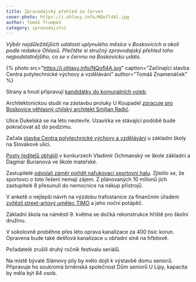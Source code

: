```yaml
---
title: Zpravodajský přehled za červen
cover-photo: https://i.ohlasy.info/NQofl4Al.jpg
author: Tomáš Trumpeš
category: zpravodajství
---
```


*Výběr nejdůležitějších událostí uplynulého měsíce v Boskovicích a okolí podle redakce Ohlasů. Přečtěte si stručný zpravodajský přehled toho nejpodstatnějšího, co se v červnu na Boskovicku událo.*

{% photo src="https://i.ohlasy.info/NQofl4A.jpg" caption="Začínající stavba Centra polytechnické výchovy a vzdělávání" author="Tomáš Znamenáček" %}

Strany a hnutí připravují [kandidátky do komunálních voleb](http://www.ohlasy.info/clanky/2018/06/kandidatky.html).

Architektonickou studii na zástavbu proluky U Koupadel [zpracuje pro Boskovice věhlasný chilský architekt Smiljan Radić](http://www.ohlasy.info/clanky/2018/06/z-radnice.html).

Ulice Dukelská se na léto neotevře. Uzavírka ve stávající podobě bude pokračovat až do podzimu.

Začala [stavba Centra polytechnické výchovy a vzdělávání](http://boskovice.cz/stavba-cpv-muze-zacit/d-33674) u základní školy na Slovákově ulici.

[Posty ředitelů obhájili](http://www.ohlasy.info/clanky/2018/05/reditele-skol.html) v konkurzech Vladimír Ochmanský ve škole základní a Dagmar Burianová ve škole mateřské.

Zastupitelé [odvolali záměr pořídit nafukovací sportovní halu](http://www.ohlasy.info/clanky/2018/06/zastupitelstvo.html). Zjistilo se, že sportovci o toto řešení nemají zájem. Z plánovaných 10 milionů jich zastupitelé 8 přesunuli do nemocnice na nákup přístrojů.

V anketě o nejlepší návrh na výzdobu trafostanice za finančním úřadem [zvítězil street-artový umělec TIMO](https://www.facebook.com/mestoboskovice/posts/1726610644088225) a jeho noční potápěč.

Základní škola na náměstí 9. května se dočká rekonstrukce hřiště pro školní družinu.

V sokolovně proběhne přes léto oprava kanalizace za 400 tisíc korun. Opravena bude také dešťová kanalizace u obřadní síně na hřbitově.

Pořadatelé zrušili druhý ročník festivalu seriálů.

Na místě bývalé Slámovy pily by mělo dojít k výstavbě domu seniorů. Připravuje ho soukromá brněnská společnost Dům seniorů U Lípy, kapacita by měla být 84 osob.
